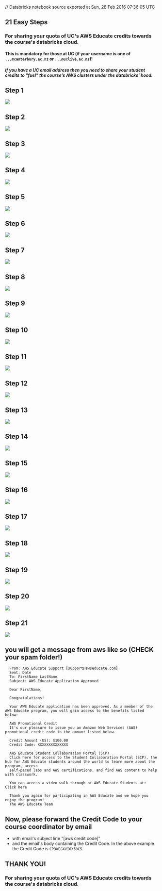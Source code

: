 // Databricks notebook source exported at Sun, 28 Feb 2016 07:36:05 UTC

## 21 Easy Steps  
### For sharing your quota of UC's AWS Educate credits towards the course's databricks cloud.
#### This is mandatory for those at UC (if your username is one of `...@canterbury.ac.nz` or `...@uclive.ac.nz`)! 
##### If you have a UC email address then you need to share your student credits to "fuel" the course's AWS clusters under the databricks' hood.





## Step 1
![](https://raw.githubusercontent.com/raazesh-sainudiin/scalable-data-science/master/images/week1/awsEduShareIn21Steps_000001.png)





## Step 2
![](https://raw.githubusercontent.com/raazesh-sainudiin/scalable-data-science/master/images/week1/awsEduShareIn21Steps_000002.png)





## Step 3
![](https://raw.githubusercontent.com/raazesh-sainudiin/scalable-data-science/master/images/week1/awsEduShareIn21Steps_000003.png)





## Step 4
![](https://raw.githubusercontent.com/raazesh-sainudiin/scalable-data-science/master/images/week1/awsEduShareIn21Steps_000004.png)





## Step 5
![](https://raw.githubusercontent.com/raazesh-sainudiin/scalable-data-science/master/images/week1/awsEduShareIn21Steps_000005.png)





## Step 6
![](https://raw.githubusercontent.com/raazesh-sainudiin/scalable-data-science/master/images/week1/awsEduShareIn21Steps_000006.png)





## Step 7
![](https://raw.githubusercontent.com/raazesh-sainudiin/scalable-data-science/master/images/week1/awsEduShareIn21Steps_000007.png)





## Step 8
![](https://raw.githubusercontent.com/raazesh-sainudiin/scalable-data-science/master/images/week1/awsEduShareIn21Steps_000008.png)





## Step 9
![](https://raw.githubusercontent.com/raazesh-sainudiin/scalable-data-science/master/images/week1/awsEduShareIn21Steps_000009.png)





## Step 10
![](https://raw.githubusercontent.com/raazesh-sainudiin/scalable-data-science/master/images/week1/awsEduShareIn21Steps_000010.png)





## Step 11
![](https://raw.githubusercontent.com/raazesh-sainudiin/scalable-data-science/master/images/week1/awsEduShareIn21Steps_000011.png)





## Step 12
![](https://raw.githubusercontent.com/raazesh-sainudiin/scalable-data-science/master/images/week1/awsEduShareIn21Steps_000012.png)





## Step 13
![](https://raw.githubusercontent.com/raazesh-sainudiin/scalable-data-science/master/images/week1/awsEduShareIn21Steps_000013.png)





## Step 14
![](https://raw.githubusercontent.com/raazesh-sainudiin/scalable-data-science/master/images/week1/awsEduShareIn21Steps_000014.png)





## Step 15
![](https://raw.githubusercontent.com/raazesh-sainudiin/scalable-data-science/master/images/week1/awsEduShareIn21Steps_000015.png)





## Step 16
![](https://raw.githubusercontent.com/raazesh-sainudiin/scalable-data-science/master/images/week1/awsEduShareIn21Steps_000016.png)





## Step 17
![](https://raw.githubusercontent.com/raazesh-sainudiin/scalable-data-science/master/images/week1/awsEduShareIn21Steps_000017.png)





## Step 18
![](https://raw.githubusercontent.com/raazesh-sainudiin/scalable-data-science/master/images/week1/awsEduShareIn21Steps_000018.png)





## Step 19
![](https://raw.githubusercontent.com/raazesh-sainudiin/scalable-data-science/master/images/week1/awsEduShareIn21Steps_000019.png)





## Step 20
![](https://raw.githubusercontent.com/raazesh-sainudiin/scalable-data-science/master/images/week1/awsEduShareIn21Steps_000020.png)





## Step 21
![](https://raw.githubusercontent.com/raazesh-sainudiin/scalable-data-science/master/images/week1/awsEduShareIn21Steps_000021.png)

## you will get a message from aws like so (CHECK your spam folder!)
```  
  From: AWS Educate Support [support@awseducate.com]
  Sent: Date
  To: FirstName LastName
  Subject: AWS Educate Application Approved

  Dear FirstName,

  Congratulations!

  Your AWS Educate application has been approved. As a member of the AWS Educate program, you will gain access to the benefits listed below:

  AWS Promotional Credit
  It's our pleasure to issue you an Amazon Web Services (AWS) promotional credit code in the amount listed below.

  Credit Amount (US): $100.00
  Credit Code: XXXXXXXXXXXXXX
               
  AWS Educate Student Collaboration Portal (SCP)
  Click here for access to the Student Collaboration Portal (SCP), the hub for AWS Educate students around the world to learn more about the program, access 
  self-paced labs and AWS certifications, and find AWS content to help with classwork.

  You can access a video walk-through of AWS Educate Students at: Click here

  Thank you again for participating in AWS Educate and we hope you enjoy the program!
  The AWS Educate Team 
  ```
## Now, please forward the Credit Code to your course coordinator by email 
* with email's subject line "[aws credit code]"
* and the email's body containing the Credit Code. In the above example the Credit Code is `CP3WEGXVI6X50C5`.






## THANK YOU! 
### For sharing your quota of UC's AWS Educate credits towards the course's databricks cloud.
